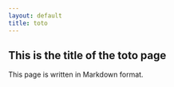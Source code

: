 ```yaml
---
layout: default
title: toto
---
```



## This is the title of the toto page

This page is written in Markdown format.